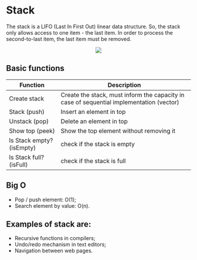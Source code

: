 # Stack

The stack is a LIFO (Last In First Out) linear data structure. So, the stack only allows access to one item - the last item. In order to process the second-to-last item, the last item must be removed.

<p align="center">
  <img src="https://user-images.githubusercontent.com/13439423/157058935-726977ba-6515-4c5c-9c21-39b3f0662e69.jpg"/>  
</p>

## Basic functions

| Function | Description |
| --- | --- |
| Create stack | Create the stack, must inform the capacity in case of sequential implementation (vector) |
| Stack (push) | Insert an element in top |
| Unstack (pop) | Delete an element in top |
| Show top (peek) | Show the top element without removing it |
| Is Stack empty? (isEmpty) | check if the stack is empty |
| Is Stack full? (isFull) | check if the stack is full |

## Big O

- Pop / push element: O(1);
- Search element by value: O(n).

## Examples of stack are:

- Recursive functions in compilers;
- Undo/redo mechanism in text editors;
- Navigation between web pages.
